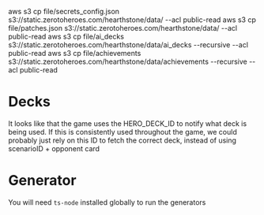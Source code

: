 aws s3 cp file/secrets_config.json s3://static.zerotoheroes.com/hearthstone/data/ --acl public-read
aws s3 cp file/patches.json s3://static.zerotoheroes.com/hearthstone/data/ --acl public-read
aws s3 cp file/ai_decks s3://static.zerotoheroes.com/hearthstone/data/ai_decks --recursive --acl public-read
aws s3 cp file/achievements s3://static.zerotoheroes.com/hearthstone/data/achievements --recursive --acl public-read

# Decks

It looks like that the game uses the HERO_DECK_ID to notify what deck is being used. If this is consistently used
throughout the game, we could probably just rely on this ID to fetch the correct deck, instead of using scenarioID + opponent card

# Generator

You will need `ts-node` installed globally to run the generators
